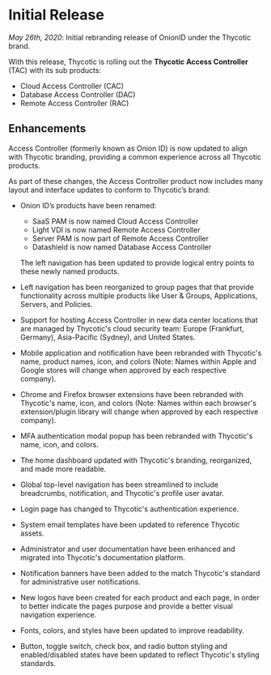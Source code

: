 [title]: # (Initial Release)
[tags]: # (Initial Release)
[priority]: # (1000)

# Initial Release

_May 26th, 2020_: Initial rebranding release of OnionID under the Thycotic brand.

With this release, Thycotic is rolling out the __Thycotic Access Controller__ (TAC) with its sub products:

* Cloud Access Controller (CAC)
* Database Access Controller (DAC)
* Remote Access Controller (RAC)

## Enhancements

Access Controller (formerly known as Onion ID) is now updated to align with Thycotic branding, providing a common experience across all Thycotic products.

As part of these changes, the Access Controller product now includes many layout and interface updates to conform to Thycotic’s brand:

* Onion ID’s products have been renamed:

  * SaaS PAM is now named Cloud Access Controller
  * Light VDI is now named Remote Access Controller
  * Server PAM is now part of Remote Access Controller
  * Datashield is now named Database Access Controller

  The left navigation has been updated to provide logical entry points to these newly named products.
* Left navigation has been reorganized to group pages that that provide functionality across multiple products like User & Groups, Applications, Servers, and Policies.
* Support for hosting Access Controller in new data center locations that are managed by Thycotic's cloud security team: Europe (Frankfurt, Germany), Asia-Pacific (Sydney), and United States.
* Mobile application and notification have been rebranded with Thycotic's name, product names, icon, and colors (Note: Names within Apple and Google stores will change when approved by each respective company).
* Chrome and Firefox browser extensions have been rebranded with Thycotic's name, icon, and colors (Note: Names within each browser's extension/plugin library will change when approved by each respective company).
* MFA authentication modal popup has been rebranded with Thycotic's name, icon, and colors.
* The home dashboard updated with Thycotic's branding, reorganized, and made more readable.
* Global top-level navigation has been streamlined to include breadcrumbs, notification, and Thycotic's profile user avatar.
* Login page has changed to Thycotic's authentication experience.
* System email templates have been updated to reference Thycotic assets.
* Administrator and user documentation have been enhanced and migrated into Thycotic's documentation platform.
* Notification banners have been added to the match Thycotic's standard for administrative user notifications.
* New logos have been created for each product and each page, in order to better indicate the pages purpose and provide a better visual navigation experience.
* Fonts, colors, and styles have been updated to improve readability.
* Button, toggle switch, check box, and radio button styling and enabled/disabled states have been updated to reflect Thycotic's styling standards.
